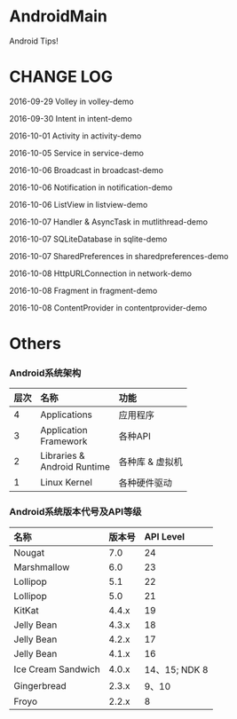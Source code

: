 # AndroidMain
Android Tips!

# CHANGE LOG

2016-09-29 Volley in volley-demo

2016-09-30 Intent in intent-demo

2016-10-01 Activity in activity-demo

2016-10-05 Service in service-demo

2016-10-06 Broadcast in broadcast-demo

2016-10-06 Notification in notification-demo

2016-10-06 ListView in listview-demo

2016-10-07 Handler & AsyncTask in mutlithread-demo

2016-10-07 SQLiteDatabase in sqlite-demo

2016-10-07 SharedPreferences in sharedpreferences-demo

2016-10-08 HttpURLConnection in network-demo

2016-10-08 Fragment in fragment-demo

2016-10-08 ContentProvider in contentprovider-demo


# Others

### Android系统架构

层次 | 名称                              | 功能
:----|:---------------------------------|:---------------
4    | Applications                     | 应用程序       
3    | Application <br/> Framework      | 各种API        
2    |Libraries & <br/> Android Runtime | 各种库 & 虚拟机
1    | Linux Kernel                     | 各种硬件驱动    

### Android系统版本代号及API等级

名称                | 版本号 | API Level
:-------------------|:------|:--------------
Nougat              | 7.0   | 24
Marshmallow	        | 6.0	| 23
Lollipop	        | 5.1	| 22
Lollipop	        | 5.0	| 21
KitKat	            | 4.4.x	| 19
Jelly Bean        	| 4.3.x	| 18
Jelly Bean        	| 4.2.x	| 17
Jelly Bean	        | 4.1.x	| 16
Ice Cream Sandwich	| 4.0.x	| 14、15; NDK 8
Gingerbread	        | 2.3.x	| 9、10
Froyo	            | 2.2.x	| 8

